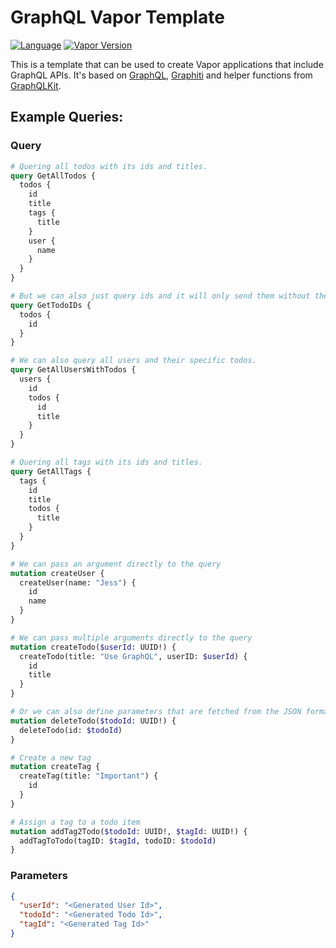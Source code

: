 # GraphQL Vapor Template
[![Language](https://img.shields.io/badge/Swift-5.4-brightgreen.svg)](http://swift.org)
[![Vapor Version](https://img.shields.io/badge/Vapor-4-F6CBCA.svg)](http://vapor.codes)

This is a template that can be used to create Vapor applications that include GraphQL APIs. It's based on [GraphQL](https://github.com/GraphQLSwift/GraphQL), [Graphiti](https://github.com/GraphQLSwift/Graphiti) and helper functions from [GraphQLKit](https://github.com/alexsteinerde/graphql-kit).

## Example Queries:
### Query
```graphql
# Quering all todos with its ids and titles.
query GetAllTodos {
  todos {
    id
    title
    tags {
      title
    }
    user {
      name
    }
  }
}

# But we can also just query ids and it will only send them without the title data.
query GetTodoIDs {
  todos {
    id
  }
}

# We can also query all users and their specific todos.
query GetAllUsersWithTodos {
  users {
    id
    todos {
      id
      title
    }
  }
}

# Quering all tags with its ids and titles.
query GetAllTags {
  tags {
    id
    title
    todos {
      title
    }
  }
}

# We can pass an argument directly to the query
mutation createUser {
  createUser(name: "Jess") {
    id
    name
  }
}

# We can pass multiple arguments directly to the query
mutation createTodo($userId: UUID!) {
  createTodo(title: "Use GraphQL", userID: $userId) {
    id
    title
  }
}

# Or we can also define parameters that are fetched from the JSON formatted parameters field below.
mutation deleteTodo($todoId: UUID!) {
  deleteTodo(id: $todoId)
}

# Create a new tag
mutation createTag {
  createTag(title: "Important") {
    id
  }
}

# Assign a tag to a todo item
mutation addTag2Todo($todoId: UUID!, $tagId: UUID!) {
  addTagToTodo(tagID: $tagId, todoID: $todoId)
}
```

### Parameters
```json
{
  "userId": "<Generated User Id>",
  "todoId": "<Generated Todo Id>",
  "tagId": "<Generated Tag Id>"
}
```
